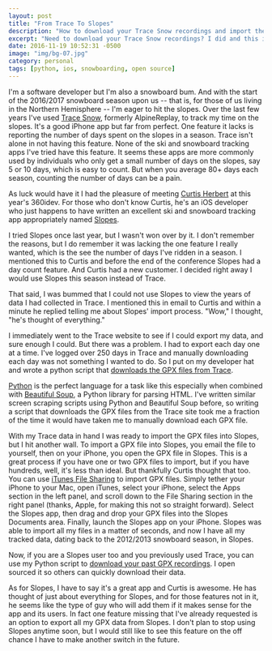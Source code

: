```yaml
---
layout: post
title: "From Trace To Slopes"
description: "How to download your Trace Snow recordings and import them into Slopes."
excerpt: "Need to download your Trace Snow recordings? I did and this is how I did it so I could import the recordings into Slopes."
date: 2016-11-19 10:52:31 -0500
image: "img/bg-07.jpg"
category: personal
tags: [python, ios, snowboarding, open source]
---
```

I'm a software developer but I'm also a snowboard bum. And with the start of the 2016/2017 snowboard season upon us -- that is, for those of us living in the Northern Hemisphere -- I'm eager to hit the slopes. Over the last few years I've used [Trace Snow][1], formerly AlpineReplay, to track my time on the slopes. It's a good iPhone app but far from perfect. One feature it lacks is reporting the number of days spent on the slopes in a season. Trace isn't alone in not having this feature. None of the ski and snowboard tracking apps I've tried have this feature. It seems these apps are more commonly used by individuals who only get a small number of days on the slopes, say 5 or 10 days, which is easy to count. But when you average 80+ days each season, counting the number of days can be a pain.

As luck would have it I had the pleasure of meeting [Curtis Herbert][2] at this year's 360idev. For those who don't know Curtis, he's an iOS developer who just happens to have written an excellent ski and snowboard tracking app appropriately named [Slopes][3]. 

I tried Slopes once last year, but I wasn't won over by it. I don't remember the reasons, but I do remember it was lacking the one feature I really wanted, which is the see the number of days I've ridden in a season. I mentioned this to Curtis and before the end of the conference Slopes had a day count feature. And Curtis had a new customer. I decided right away I would use Slopes this season instead of Trace.

That said, I was bummed that I could not use Slopes to view the years of data I had collected in Trace. I mentioned this in email to Curtis and within a minute he replied telling me about Slopes' import process. "Wow," I thought, "he's thought of everything."

I immediately went to the Trace website to see if I could export my data, and sure enough I could. But there was a problem. I had to export each day one at a time. I've logged over 250 days in Trace and manually downloading each day was not something I wanted to do. So I put on my developer hat and wrote a python script that [downloads the GPX files from Trace][7].

[Python][4] is the perfect language for a task like this especially when combined with [Beautiful Soup][5], a Python library for parsing HTML. I've written similar screen scraping scripts using Python and Beautiful Soup before, so writing a script that downloads the GPX files from the Trace site took me a fraction of the time it would have taken me to manually download each GPX file.

With my Trace data in hand I was ready to import the GPX files into Slopes, but I hit another wall. To import a GPX file into Slopes, you email the file to yourself, then on your iPhone, you open the GPX file in Slopes. This is a great process if you have one or two GPX files to import, but if you have hundreds, well, it's less than ideal. But thankfully Curtis thought that too. You can use [iTunes File Sharing][6] to import GPX files. Simply tether your iPhone to your Mac, open iTunes, select your iPhone, select the Apps section in the left panel, and scroll down to the File Sharing section in the right panel (thanks, Apple, for making this not so straight forward). Select the Slopes app, then drag and drop your GPX files into the Slopes Documents area. Finally, launch the Slopes app on your iPhone. Slopes was able to import all my files in a matter of seconds, and now I have all my tracked data, dating back to the 2012/2013 snowboard season, in Slopes.

Now, if you are a Slopes user too and you previously used Trace, you can use my Python script to [download your past GPX recordings][7]. I open sourced it so others can quickly download their data.

As for Slopes, I have to say it's a great app and Curtis is awesome. He has thought of just about everything for Slopes, and for those features not in it, he seems like the type of guy who will add them if it makes sense for the app and its users. In fact one feature missing that I've already requested is an option to export all my GPX data from Slopes. I don't plan to stop using Slopes anytime soon, but I would still like to see this feature on the off chance I have to make another switch in the future.

[1]: http://www.traceup.com/trace-for-snow
[2]: https://curtisherbert.com
[3]: https://getslopes.com
[4]: https://www.python.org
[5]: https://www.crummy.com/software/BeautifulSoup/
[6]: https://support.apple.com/en-us/HT201301
[7]: https://github.com/kirbyt/trace-export
